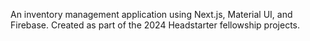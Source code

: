 An inventory management application using Next.js, Material UI, and Firebase.
Created as part of the 2024 Headstarter fellowship projects.
